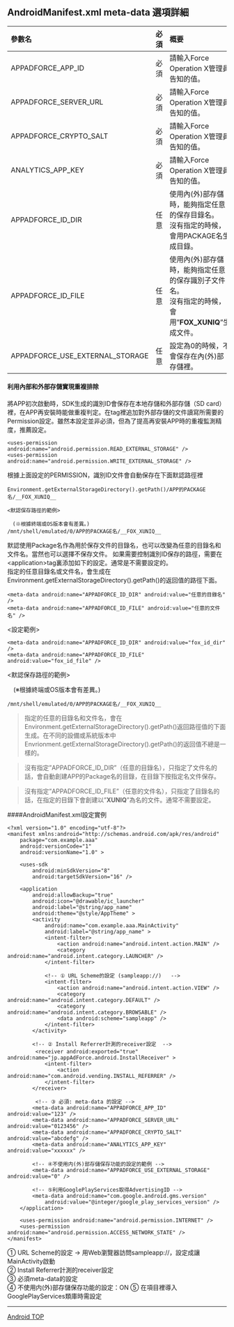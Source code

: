 ## AndroidManifest.xml meta-data 選項詳細

|參數名|必須|概要|
|:------|:------|:------|
|APPADFORCE_APP_ID|必須|請輸入Force Operation X管理員告知的值。|
|APPADFORCE_SERVER_URL|必須|請輸入Force Operation X管理員告知的值。|
|APPADFORCE_CRYPTO_SALT|必須|請輸入Force Operation X管理員告知的值。|
|ANALYTICS_APP_KEY|必須|請輸入Force Operation X管理員告知的值。|
|APPADFORCE_ID_DIR|任意|使用內(外)部存儲時，能夠指定任意的保存目錄名。<br>沒有指定的時候，會用PACKAGE名生成目錄。|
|APPADFORCE_ID_FILE|任意|使用內(外)部存儲時，能夠指定任意的保存識別子文件名。<br>沒有指定的時候，會用”__FOX_XUNIQ__”生成文件。|
|APPADFORCE_USE_EXTERNAL_STORAGE|任意|設定為0的時候，不會保存在內(外)部存儲裡。|

#### 利用內部和外部存儲實現重複排除
將APP初次啟動時，SDK生成的識別ID會保存在本地存儲和外部存儲（SD card）裡，在APP再安裝時能做重複判定。在<manifest>tag裡追加對外部存儲的文件讀寫所需要的Permission設定。雖然本設定並非必須，但為了提高再安裝APP時的重複監測精度，推薦設定。

	<uses-permission android:name="android.permission.READ_EXTERNAL_STORAGE" />
	<uses-permission android:name="android.permission.WRITE_EXTERNAL_STORAGE" />

根據上面設定的PERMISSION，識別ID文件會自動保存在下面默認路徑裡

	Environment.getExternalStorageDirectory().getPath()/APP的PACKAGE名/__FOX_XUNIQ__

	<默認保存路徑的範例>

	　(※根據終端或OS版本會有差異。)
	/mnt/shell/emulated/0/APP的PACKAGE名/__FOX_XUNIQ__

默認使用Package名作為用於保存文件的目錄名，也可以改變為任意的目錄名和文件名。當然也可以選擇不保存文件。
如果需要控制識別ID保存的路徑，需要在&lt;application&gt;tag裏添加如下的設定。通常是不需要設定的。<br>
指定的任意目錄名或文件名，會生成在Environment.getExternalStorageDirectory().getPath()的返回值的路徑下面。


	<meta-data android:name="APPADFORCE_ID_DIR" android:value="任意的目錄名" />
	<meta-data android:name="APPADFORCE_ID_FILE" android:value="任意的文件名" />

<設定範例>

	<meta-data android:name="APPADFORCE_ID_DIR" android:value="fox_id_dir" />
	<meta-data android:name="APPADFORCE_ID_FILE" android:value="fox_id_file" />

<默認保存路徑的範例>

　(※根據終端或OS版本會有差異。)

	/mnt/shell/emulated/0/APP的PACKAGE名/__FOX_XUNIQ__

> 指定的任意的目錄名和文件名，會在Environment.getExternalStorageDirectory().getPath()返回路徑值的下面生成。在不同的設備或系統版本中Envrionment.getExternalStorageDirectory().getPath()的返回值不總是一樣的。<br>

> 沒有指定”APPADFORCE_ID_DIR”（任意的目錄名），只指定了文件名的話，會自動創建APP的Package名的目錄，在目錄下按指定名文件保存。<br>

> 沒有指定”APPADFORCE_ID_FILE”（任意的文件名），只指定了目錄名的話，在指定的目錄下會創建以”__XUNIQ__”為名的文件。通常不需要設定。

####AndroidManifest.xml設定實例

	<?xml version="1.0" encoding="utf-8"?>
	<manifest xmlns:android="http://schemas.android.com/apk/res/android"
    	package="com.example.aaa"
		android:versionCode="1"
		android:versionName="1.0" >

	    <uses-sdk
    	    android:minSdkVersion="8"
        	android:targetSdkVersion="16" />

	    <application
    	    android:allowBackup="true"
        	android:icon="@drawable/ic_launcher"
	        android:label="@string/app_name"
    	    android:theme="@style/AppTheme" >
        	<activity
            	android:name="com.example.aaa.MainActivity"
            	android:label="@string/app_name" >
            	<intent-filter>
                	<action android:name="android.intent.action.MAIN" />
                	<category android:name="android.intent.category.LAUNCHER" />
            	</intent-filter>

            	<!-- ① URL Scheme的設定 (sampleapp://)   -->
	            <intent-filter>
    	            <action android:name="android.intent.action.VIEW" />
        	        <category android:name="android.intent.category.DEFAULT" />
            	    <category android:name="android.intent.category.BROWSABLE" />
                	<data android:scheme="sampleapp" />
	            </intent-filter>
    	    </activity>

         	<!-- ② Install Referrer計測的receiver設定  -->
	         <receiver android:exported="true"　android:name="jp.appAdForce.android.InstallReceiver" >
    	        <intent-filter>
        	        <action android:name="com.android.vending.INSTALL_REFERRER" />
            	</intent-filter>
	        </receiver>

    	     <!-- ③ 必須: meta-data 的設定 -->
        	<meta-data android:name="APPADFORCE_APP_ID" android:value="123" />
	        <meta-data android:name="APPADFORCE_SERVER_URL" android:value="0123456" />
    	    <meta-data android:name="APPADFORCE_CRYPTO_SALT" android:value="abcdefg" />
        	<meta-data android:name="ANALYTICS_APP_KEY" android:value="xxxxxx" />

	        <!-- ④不使用内(外)部存儲保存功能的設定的範例 -->
    	    <meta-data android:name="APPADFORCE_USE_EXTERNAL_STORAGE" android:value="0" />

    	    <!-- ⑤利用GooglePlayServices取得AdvertisingID -->
	        <meta-data android:name="com.google.android.gms.version"
				android:value="@integer/google_play_services_version" />
    	</application>

    	<uses-permission android:name="android.permission.INTERNET" />
    	<uses-permission android:name="android.permission.ACCESS_NETWORK_STATE" />
	</manifest>

①	URL Scheme的設定 → 用Web瀏覽器訪問sampleapp://，設定成讓MainActivity啟動<br>
②	Install Referrer計測的receiver設定<br>
③	必須meta-data的設定<br>
④	不使用内(外)部存儲保存功能的設定：ON
⑤	在項目裡導入GooglePlayServices類庫時需設定

---
[Android TOP](../README.md)

